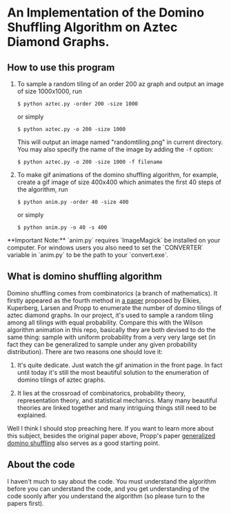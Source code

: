 # An Implementation of the Domino Shuffling Algorithm on Aztec Diamond Graphs.


## How to use this program

1. To sample a random tiling of an order 200 az graph and output an image of size 1000x1000, run
	```
	$ python aztec.py -order 200 -size 1000
	```
    or simply

	```
	$ python aztec.py -o 200 -size 1000
	```
	This will output an image named "randomtiling.png" in current directory. You may also specify the name of the image by adding the `-f` option:
    ```
	$ python aztec.py -o 200 -size 1000 -f filename
    ```

2. To make gif animations of the domino shuffling algorithm, for example, create a gif image of size 400x400 which animates the first 40 steps of the algorithm, run

	```
	$ python anim.py -order 40 -size 400
	```

	or simply

	```
	$ python anim.py -o 40 -s 400
    ```

<p>
**Important Note:** `anim.py` requires `ImageMagick` be installed on your computer. For windows users you also need to set the `CONVERTER` variable in `anim.py` to be the path to your `convert.exe`.
</p>

## What is domino shuffling algorithm

Domino shuffling comes from combinatorics (a branch of mathematics). It firstly appeared as the fourth method in [a paper](https://arxiv.org/abs/math/9201305) proposed by Elkies, Kuperberg, Larsen and Propp to enumerate the number of domino tilings of aztec diamond graphs. In our project, it's used to sample a random tiling among all tilings with equal probability. Compare this with the Wilson algorithm animation in this repo, basically they are both devised to do the same thing: sample with uniform probability from a very very large set (in fact they can be generalized to sample under any given probability distribution). There are two reasons one should love it:

1. It's quite dedicate. Just watch the gif animation in the front page. In fact until today it's still the most beautiful solution to the enumeration of domino tilings of aztec graphs.

2. It lies at the crossroad of combinatorics, probability theory, representation theory, and statistical mechanics. Many many beautiful theories are linked together and many intriguing things still need to be explained.

Well I think I should stop preaching here. If you want to learn more about this subject, besides the original paper above, Propp's paper [generalized domino shuffling](https://arxiv.org/abs/math/0111034) also serves as a good starting point.


## About the code

I haven't much to say about the code. You must understand the algorithm before you can understand the code, and you get understanding of the code soonly after you understand the algorithm (so please turn to the papers first).
